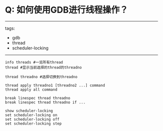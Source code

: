 # Q: 如何使用GDB进行线程操作？

---
tags:
  - gdb
  - thread
  - scheduler-locking
---
```shell
info threads #一览所有thread
thread #显示当前选择的thread的threadno

thread threadno #选择切换到threadno

thread apply threadno1 [threadno2 ...] command
thread apply all command

break linespec thread threadno
break linespec thread threadno if ...

show scheduler-locking
set scheduler-locking on
set scheduler-locking off
set scheduler-locking step
```

